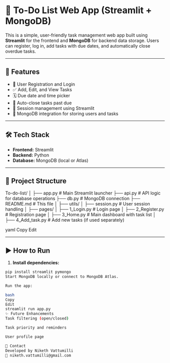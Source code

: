 
# 📝 To-Do List Web App (Streamlit + MongoDB)

This is a simple, user-friendly task management web app built using **Streamlit** for the frontend and **MongoDB** for backend data storage. Users can register, log in, add tasks with due dates, and automatically close overdue tasks.

---

## 🚀 Features

- 🔐 User Registration and Login
- ✅ Add, Edit, and View Tasks
- 🗓️ Due date and time picker
- 🔄 Auto-close tasks past due
- 🧠 Session management using Streamlit
- 💾 MongoDB integration for storing users and tasks

---

## 🛠️ Tech Stack

- **Frontend:** Streamlit
- **Backend:** Python
- **Database:** MongoDB (local or Atlas)

---

## 📂 Project Structure

To-do-list/
│
├── app.py # Main Streamlit launcher
├── api.py # API logic for database operations
├── db.py # MongoDB connection
├── README.md # This file
│
├── utils/
│ ├── session.py # User session handling
│
├── pages/
│ ├── 1_Login.py # Login page
│ ├── 2_Register.py # Registration page
│ ├── 3_Home.py # Main dashboard with task list
│ ├── 4_Add_task.py # Add new tasks (if used separately)

yaml
Copy
Edit

---

## ▶️ How to Run

1. **Install dependencies:**

```bash
pip install streamlit pymongo
Start MongoDB locally or connect to MongoDB Atlas.

Run the app:

bash
Copy
Edit
streamlit run app.py
✨ Future Enhancements
Task filtering (open/closed)

Task priority and reminders

User profile page

📧 Contact
Developed by Niketh Vattumilli
📩 niketh.vattumilli@gmail.com

